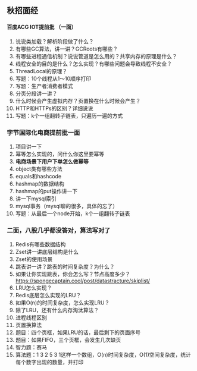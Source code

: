 ## 秋招面经

#### 百度ACG IOT提前批 （一面）

1. 说说类加载？解析阶段做了什么？
2. 有哪些GC算法，讲一讲？GCRoots有哪些？
3. 有哪些进程通信机制？说说管道是怎么用的？共享内存的原理是什么？
4. 线程安全的目的是什么？怎么实现？有哪些问题会导致线程不安全？
5. ThreadLocal的原理？
6. 写题：10个线程从1～10顺序打印
7. 写题：生产者消费者模式
8. 分页分段讲一讲？
9. 什么时候会产生虚拟内存？页置换在什么时候会产生？
10. HTTP和HTTPs的区别？详细说说
11. 写题：k个一组翻转子链表，只遍历一遍的方式



### 字节国际化电商提前批一面

1. 项目讲一下
2. 幂等怎么实现的，问什么你这里要幂等
3. **电商场景下用户下单怎么做幂等**
4. object类有哪些方法
5. equals和hashcode
6. hashmap的数据结构
7. hashmap的put操作讲一下
8. 讲一下mysql索引
9. mysql事务（mysql聊的很多，具体的忘了）
10. 写题：从最后一个node开始，k个一组翻转子链表

### 二面，八股几乎都没答对，算法写对了

1. Redis有哪些数据结构
2. Zset讲一讲底层结构是什么
3. Zset的使用场景
4. 跳表讲一讲？跳表的时间复杂度？为什么？
5. 如果让你实现跳表，你会怎么写？节点高度多少？https://spongecaptain.cool/post/datastracture/skiplist/
6. LRU怎么实现？
7. Redis底层怎么实现的LRU？
8. 如果O(n)的时间复杂度，怎么实现LRU？
9. 除了LRU，还有什么内存淘汰算法？
10. 进程线程区别
11. 页置换算法
12. 题目：四个页框，如果LRU的话，最后剩下的页面序号
13. 题目：如果FIFO，三个页框，会发生几次缺页
14. 智力题：赛马
15. 算法题：1 3 2 5 3 1这样一个数组，O(n)时间复杂度，O(1)空间复杂度，统计每个数字出现的数量，并打印